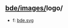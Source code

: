 ## [bde/images/](https://data.bde-pps.fr/bde/images/)logo/

- f: [bde.svg](https://data.bde-pps.fr/bde/images/logo/bde.svg)

